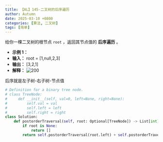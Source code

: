 ```yaml
---
title: 【AL】145-二叉树的后序遍历
author: Autumn
date: 2025-03-10 +0800
categories: [算法, 二叉树]
tags: [简单]
---
```


给你一棵二叉树的根节点 `root` ，返回其节点值的 **后序遍历** 。

- **示例 1：**
- **输入：** root = [1,null,2,3]
- **输出：** [3,2,1]
- **解释：**
![200](https://assets.leetcode.com/uploads/2024/08/29/screenshot-2024-08-29-202743.png)

后序就是左子树-右子树-节点值

```Python
# Definition for a binary tree node.
# class TreeNode:
#     def __init__(self, val=0, left=None, right=None):
#         self.val = val
#         self.left = left
#         self.right = right
class Solution:
    def postorderTraversal(self, root: Optional[TreeNode]) -> List[int]:
        if root is None:
            return []
        return self.postorderTraversal(root.left) + self.postorderTraversal(root.right) + [root.val]
```